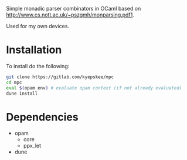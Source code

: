 Simple monadic parser combinators in OCaml based on <http://www.cs.nott.ac.uk/~pszgmh/monparsing.pdf1>.

Used for my own devices.


# Installation

To install do the following:

```sh
git clone https://gitlab.com/kyepskee/mpc
cd mpc
eval $(opam env) # evaluate opam context (if not already evaluated)
dune install
```


# Dependencies

-   opam
    -   core
    -   ppx\_let
-   dune
